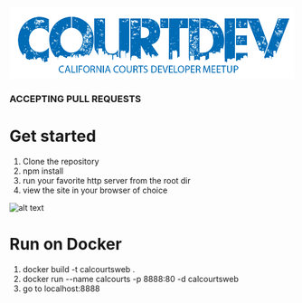 ![alt text](https://raw.githubusercontent.com/CaliforniaCourts/logos-artwork/master/logo-transparent-background.png)

### **ACCEPTING PULL REQUESTS**

Get started
=====================================
1) Clone the repository
2) npm install
3) run your favorite http server from the root dir
4) view the site in your browser of choice

![alt text](https://avatars.githubusercontent.com/docker?size=128)

Run on Docker
=====================================
1) docker build -t calcourtsweb .
2) docker run --name calcourts -p 8888:80 -d calcourtsweb
3) go to localhost:8888 


